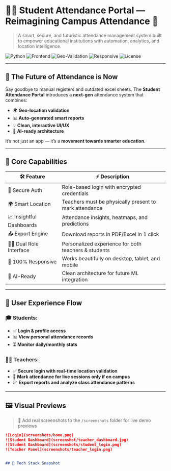 # 🧠✨ Student Attendance Portal — Reimagining Campus Attendance 🚀

> A smart, secure, and futuristic attendance management system built to empower educational institutions with automation, analytics, and location intelligence.

![Python](https://img.shields.io/badge/Backend-Python-blue?logo=python)
![Frontend](https://img.shields.io/badge/Frontend-HTML%2FCSS%2FJS-orange?logo=javascript)
![Geo-Validation](https://img.shields.io/badge/Feature-Location%20Aware-green?logo=google-maps)
![Responsive](https://img.shields.io/badge/UI-Responsive-brightgreen?logo=android)
![License](https://img.shields.io/github/license/yourusername/student-attendance-portal)

---

## 🚀 The Future of Attendance is Now

Say goodbye to manual registers and outdated excel sheets. The **Student Attendance Portal** introduces a **next-gen** attendance system that combines:
- 🌍 **Geo-location validation**
- 📊 **Auto-generated smart reports**
- 💡 **Clean, interactive UI/UX**
- 🧠 **AI-ready architecture**

It’s not just an app — it’s a **movement towards smarter education**.

---

## 🧩 Core Capabilities

| 🛠️ Feature | ⚡ Description |
|-----------|----------------|
| 🔐 Secure Auth | Role-based login with encrypted credentials |
| 🌍 Smart Location | Teachers must be physically present to mark attendance |
| 📈 Insightful Dashboards | Attendance insights, heatmaps, and predictions |
| 📤 Export Engine | Download reports in PDF/Excel in 1 click |
| 🧑‍💻 Dual Role Interface | Personalized experience for both teachers & students |
| 📱 100% Responsive | Works beautifully on desktop, tablet, and mobile |
| 🧠 AI-Ready | Clean architecture for future ML integration |

---

## 👥 User Experience Flow

### 🎓 Students:
- ✅ **Login & profile access**
- 📊 **View personal attendance records**
- ⏳ **Monitor daily/monthly stats**

### 🧑‍🏫 Teachers:
- ✅ **Secure login with real-time location validation**
- 📍 **Mark attendance for live sessions only if on campus**
- 📈 **Export reports and analyze class attendance patterns**

---

## 🖼️ Visual Previews

> 📸 Add real screenshots to the `/screenshots` folder for live demo previews

```md
![Login](screenshots/home.png)
![Student Dashboard](screenshot/teacher_dashboard.jpg)
![Student Dashboard](screenshots/student_login.png)
![Teacher Panel](screenshots/teacher_login.png)


## 🧬 Tech Stack Snapshot

